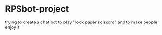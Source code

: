 # RPSbot-project
trying to create a chat bot to play "rock paper scissors" and to make people enjoy it
